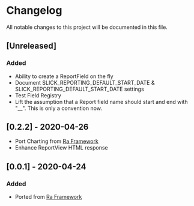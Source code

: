 # Changelog
All notable changes to this project will be documented in this file.


## [Unreleased]
### Added
- Ability to create a ReportField on the fly
- Document SLICK_REPORTING_DEFAULT_START_DATE & SLICK_REPORTING_DEFAULT_START_DATE settings
- Test Field Registry
- Lift the assumption that a Report field name should start and end with "__". This is only a convention now.

 
## [0.2.2] - 2020-04-26
- Port Charting from [Ra Framework](https://github.com/ra-systems/RA)
- Enhance ReportView HTML response


## [0.0.1] - 2020-04-24
### Added
- Ported from [Ra Framework](https://github.com/ra-systems/RA) 
